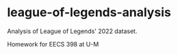 # league-of-legends-analysis
Analysis of League of Legends' 2022 dataset. 

Homework for EECS 398 at U-M